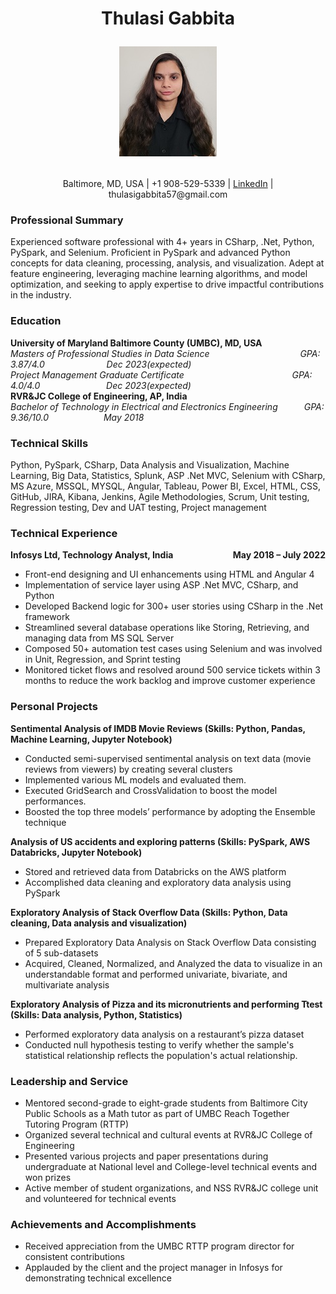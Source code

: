 # <p align='center'> Thulasi Gabbita  <div align='center'>![Profile Picture](https://github.com/ThulasiGabbita57/UMBC-DATA606-FALL2023-TUESDAY/blob/main/Thulasi_Profile_Picture.jpg)</div></p>

<p align='center'> Baltimore, MD, USA | +1 908-529-5339 | <a href="https://www.linkedin.com/in/thulasi-gabbita/">LinkedIn</a> | thulasigabbita57@gmail.com </p>

### Professional Summary
Experienced software professional with 4+ years in CSharp, .Net, Python, PySpark, and Selenium. Proficient in PySpark and advanced Python concepts for data cleaning, processing, analysis, and visualization. Adept at feature engineering, leveraging machine learning algorithms, and model optimization, and seeking to apply expertise to drive impactful contributions in the industry.

### Education
**University of Maryland Baltimore County (UMBC), MD, USA**  
*Masters of Professional Studies in Data Science &emsp;&emsp;&emsp;&emsp;&emsp;&emsp;&emsp;&emsp;&emsp;&ensp;&nbsp; GPA: 3.87/4.0 &emsp;&emsp;&emsp;&emsp;&emsp;&emsp;&ensp; Dec 2023(expected)*  
*Project Management Graduate Certificate &emsp;&emsp;&emsp;&emsp;&emsp;&emsp;&emsp;&emsp;&emsp;&emsp;&emsp;&ensp;&nbsp; GPA: 4.0/4.0 &emsp;&emsp;&emsp;&emsp;&emsp;&emsp;&ensp;&ensp; Dec 2023(expected)*  
**RVR&JC College of Engineering, AP, India**  
*Bachelor of Technology in Electrical and Electronics Engineering&emsp;&emsp;&emsp;GPA: 9.36/10.0&emsp;&emsp;&emsp;&emsp;&emsp;&emsp;&nbsp;May 2018*

### Technical Skills
Python, PySpark, CSharp, Data Analysis and Visualization, Machine Learning, Big Data, Statistics, Splunk, ASP .Net MVC, Selenium with CSharp, MS Azure, MSSQL, MYSQL, Angular, Tableau, Power BI, Excel, HTML, CSS, GitHub, JIRA, Kibana, Jenkins, Agile Methodologies, Scrum, Unit testing, Regression testing, Dev and UAT testing, Project management

### Technical Experience
<b style="text-align:left;"> Infosys Ltd, Technology Analyst, India <span style="float:right;">May 2018 – July 2022  </span></b>
*	Front-end designing and UI enhancements using HTML and Angular 4
* Implementation of service layer using ASP .Net MVC, CSharp, and Python
*	Developed Backend logic for 300+ user stories using CSharp in the .Net framework
*	Streamlined several database operations like Storing, Retrieving, and managing data from MS SQL Server
*	Composed 50+ automation test cases using Selenium and was involved in Unit, Regression, and Sprint testing 
*	Monitored ticket flows and resolved around 500 service tickets within 3 months to reduce the work backlog and improve customer experience

### Personal Projects
**Sentimental Analysis of IMDB Movie Reviews (Skills: Python, Pandas, Machine Learning, Jupyter Notebook)**  
*	Conducted semi-supervised sentimental analysis on text data (movie reviews from viewers) by creating several clusters
*	Implemented various ML models and evaluated them.
*	Executed GridSearch and CrossValidation to boost the model performances.
*	Boosted the top three models’ performance by adopting the Ensemble technique

**Analysis of US accidents and exploring patterns (Skills: PySpark, AWS Databricks, Jupyter Notebook)**
* Stored and retrieved data from Databricks on the AWS platform
*	Accomplished data cleaning and exploratory data analysis using PySpark

**Exploratory Analysis of Stack Overflow Data (Skills: Python, Data cleaning, Data analysis and visualization)**
*	Prepared Exploratory Data Analysis on Stack Overflow Data consisting of 5 sub-datasets
*	Acquired, Cleaned, Normalized, and Analyzed the data to visualize in an understandable format and performed univariate, bivariate, and multivariate analysis

**Exploratory Analysis of Pizza and its micronutrients and performing Ttest (Skills: Data analysis, Python, Statistics)**
*	Performed exploratory data analysis on a restaurant’s pizza dataset 
*	Conducted null hypothesis testing to verify whether the sample's statistical relationship reflects the population's actual relationship.

### Leadership and Service
*	Mentored second-grade to eight-grade students from Baltimore City Public Schools as a Math tutor as part of UMBC Reach Together Tutoring Program (RTTP)
*	Organized several technical and cultural events at RVR&JC College of Engineering
*	Presented various projects and paper presentations during undergraduate at National level and College-level technical events and won prizes
*	Active member of student organizations, and NSS RVR&JC college unit and volunteered for technical events 

### Achievements and Accomplishments
*	Received appreciation from the UMBC RTTP program director for consistent contributions
*	Applauded by the client and the project manager in Infosys for demonstrating technical excellence 

